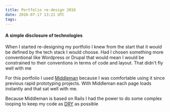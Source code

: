 ```yaml
---
title: Portfolio re-design 2016
date: 2016-07-17 13:21 UTC
tags:
---
```


#### A simple disclosure of technologies

When I started re-designing my portfolio I knew from the start that it would be
defined by the tech stack I would choose. Had I chosen something more conventional
like Wordpress or Drupal that would mean I would be constrained to their conventions
in terms of code and layout. That didn't fly well with me

For this portfolio I used [Middleman][df29b96c] because I was comfortable using it
since previous rapid prototyping projects. With Middleman each page loads instantly
and that sat well with me.

Because Middleman is based on Rails I had the power to do some complex looping to
keep my code as [DRY][f7eacd16] as possible


  [f7eacd16]: https://en.wikipedia.org/wiki/Don%27t_repeat_yourself "DRY"
  [df29b96c]: https://middlemanapp.com/ "Middleman"
